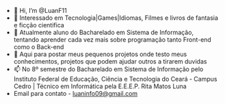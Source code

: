 - 👋 Hi, I’m @LuanF11
- 👀 Interessado em Tecnologia|Games|Idiomas, Filmes e livros de fantasia e ficção cientifica
- 🌱 Atualmente aluno do Bacharelado em Sistema de Informação, tentando aprender cada vez mais sobre programação tanto Front-end como o Back-end
- 💞️ Aqui para postar meus pequenos projetos onde testo meus conhecimentos, projetos que podem ajudar outros a tirarem duvidas
- 📫 No 8º semestre do Bacharelado em Sistema de Informação pelo Instituto Federal de Educação, Ciência e Tecnologia do Ceará - Campus Cedro | Técnico em Informática pela E.E.E.P. Rita Matos Luna
- Email para contato - luaninfo09@gmail.com 


<!---
LuanF11/LuanF11 is a ✨ special ✨ repository because its `README.md` (this file) appears on your GitHub profile.
You can click the Preview link to take a look at your changes.
--->
